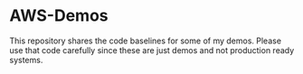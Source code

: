 # AWS-Demos

This repository shares the code baselines for some of my demos. Please use that code carefully since these are just demos and not production ready systems.